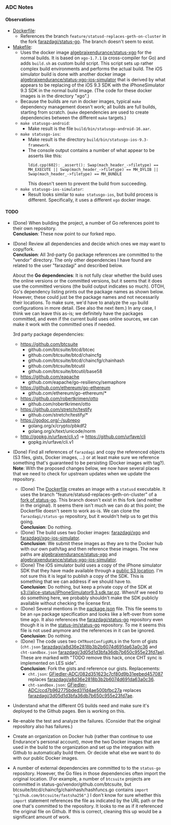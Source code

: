 ### ADC Notes

#### Observations

-   [Dockerfile](Dockerfile): 
    -   References the branch `feature/statusd-replaces-geth-on-cluster` in the fork 
        [farazdagi/status-go](https://github.com/farazdagi/status-go). The branch doesn't seem to 
        exist.
-   [Makefile](Makefile): 
    -   Uses the docker image [algebraixendurance/status-xgo](https://hub.docker.com/r/algebraixendurance/status-xgo/)
        for the normal builds. It is based on `xgo-1.7.1` (a cross-compiler for Go) and adds 
        `build.sh` as custom build script. This script sets up rather complex build environments and 
        performs the actual build. The iOS simulator build is done with another docker image
        [algebraixendurance/status-xgo-ios-simulator](https://hub.docker.com/r/algebraixendurance/status-xgo-ios-simulator/)
        that is derived by what appears to be replacing of the iOS 9.3 SDK with the iPhoneSimulator 
        9.3 SDK in the normal build image. (The code for these docker images is in the directory 
        "xgo".)
    -   Because the builds are run in docker images, typical `make` dependency management doesn't 
        work; all builds are full builds, starting from scratch. (`make` dependencies are used to 
        create dependencies between the different `make` targets.)
    -   `make statusgo-android`:
        -   Make result is the file `build/bin/statusgo-android-16.aar`.
    -   `make statusgo-ios`:
        -   Make result is the directory `build/bin/statusgo-ios-9.3-framework`.
        -   The console output contains a number of what appear to be asserts like this:
            ```
            ldid.cpp(602): _assert(): Swap(mach_header_->filetype) == MH_EXECUTE || Swap(mach_header_->filetype) == MH_DYLIB || Swap(mach_header_->filetype) == MH_BUNDLE
            ```
            This doesn't seem to prevent the build from succeeding.
    -   `make statusgo-ios-simulator`:
        -   Result looks similar to `make statusgo-ios`, but build process is different.
            Specifically, it uses a different `xgo` docker image.

#### TODO

-   (Done) When building the project, a number of Go references  point to their own repository.  
    **Conclusion**: These now point to our forked repo.

-   (Done) Review all dependencies and decide which ones we may want to copy/fork.  
    **Conclusion**: All 3rd-party Go package references are committed to the "vendor" directory.
    The only other dependencies I have found are related to the user "farazdagi" and described
    below.

    About the **Go dependencies**: It is not fully clear whether the build uses the online
    versions or the committed versions, but it seems that it does use the committed versions (the
    build output indicates so much). OTOH, Go's dependency listing prints out the package names as
    shown below. However, these could just be the package names and not necessarily their locations.
    To make sure, we'd have to analyze the `xgo` build configurations in more detail. (See also the
    next item.) In any case, I think we can leave this as-is; we definitely have the packages
    committed, and even if the current build uses online sources, we can make it work with the
    committed ones if needed.

    3rd party package dependencies:

    -   https://github.com/btcsuite
        -   github.com/btcsuite/btcd/btcec
        -   github.com/btcsuite/btcd/chaincfg
        -   github.com/btcsuite/btcd/chaincfg/chainhash
        -   github.com/btcsuite/btcutil
        -   github.com/btcsuite/btcutil/base58
    -   https://github.com/eapache
        -   github.com/eapache/go-resiliency/semaphore
    -   https://github.com/ethereum/go-ethereum
        -   github.com/ethereum/go-ethereum/*
    -   https://github.com/robertkrimen/otto
        -   github.com/robertkrimen/otto
    -   https://github.com/stretchr/testify
        -   github.com/stretchr/testify/*
    -   https://godoc.org/-/subrepo
        -   golang.org/x/crypto/pbkdf2
        -   golang.org/x/text/unicode/norm
    -   http://gopkg.in/urfave/cli.v1 -> https://github.com/urfave/cli
        -   gopkg.in/urfave/cli.v1

-   (Done) Find all references of `farazdagi` and copy the referenced objects (S3 files, gists,
    Docker images, ...) or at least make sure we reference something that's guaranteed
    to be persisting (Docker images with tag?).  
    **Note**: With the proposed changes below, we now have several places that we need to
    check for upstream updates when we update the repository.

    -   (Done) The [Dockerfile](Dockerfile) creates an image with a `statusd` executable. It uses the
        branch "feature/statusd-replaces-geth-on-cluster" of a
        [fork of status-go](https://github.com/farazdagi/status-go). This branch doesn't exist
        in this fork (and neither in the original). It seems there isn't much we can do at this
        point; the Dockerfile doesn't seem to work as-is. We can clone the `farazdagi/status-go`
        repository, but it wouldn't help us to get this going.  
        **Conclusion**: Do nothing.
    -   (Done) The build uses two Docker images: [farazdagi/xgo](https://hub.docker.com/r/farazdagi/xgo/)
        and [farazdagi/xgo-ios-simulator](https://hub.docker.com/r/farazdagi/xgo-ios-simulator/).  
        **Conclusion**: We submit these images as they are to the Docker hub with our own
        path/tag and then reference these images. The new paths are
        [algebraixendurance/status-xgo](https://hub.docker.com/r/algebraixendurance/status-xgo/)
        and
        [algebraixendurance/status-xgo-ios-simulator](https://hub.docker.com/r/algebraixendurance/status-xgo-ios-simulator/).
    -   (Done) The iOS simulator build uses a copy of the iPhone simulator SDK that they have made 
        available through a
        [public S3 location](https://s3.amazonaws.com/farazdagi/status-im/iPhoneSimulator9.3.sdk.tar.gz). 
        I'm not sure this it is legal to publish a copy of the SDK. This is something that we can 
        address if we should have to.  
        **Conclusion**: Do nothing, but keep a private copy of the SDK at
        [s3://alice-status/iPhoneSimulator9.3.sdk.tar.gz](https://s3.amazonaws.com/alice-status/iPhoneSimulator9.3.sdk.tar.gz).
        When/if we need to do something here, we probably shouldn't make the SDK publicly available
        without checking the license first.
    -   (Done) Several mentions in the [package.json](package.json) file. This file seems to be an 
        `npm` package specification and looks like a left-over from some time ago. It also references 
        the [farazdagi/status-go](https://github.com/farazdagi/status-go) repository even though it 
        is in the [status-im/status-go](https://github.com/status-im/status-go) repository. To me it 
        seems this file is not used anymore and the references in it can be ignored.  
        **Conclusion**: Do nothing.
    -   (Done) The code uses two `CHTRootConfigURL`s in the form of gists (`cht.json`
        [farazdagi/a8d36e2818b3b2b6074d691da63a0c36](https://gist.githubusercontent.com/farazdagi/a8d36e2818b3b2b6074d691da63a0c36)
        and `cht-sandbox.json`
        [farazdagi/3d05d1d3bfa36db7b650c955e23fd7ae](https://gist.githubusercontent.com/farazdagi/3d05d1d3bfa36db7b650c955e23fd7ae)).
        These are marked with "TODO remove this hack, once CHT sync is implemented on LES side".  
        **Conclusion**: Fork the gists and reference our gists. Replacements:
        -   `cht.json`: [GFiedler-ADC/082d351623c7cf80d9b31eebed457087](https://gist.github.com/GFiedler-ADC/082d351623c7cf80d9b31eebed457087) replaces [farazdagi/a8d36e2818b3b2b6074d691da63a0c36](https://gist.githubusercontent.com/farazdagi/a8d36e2818b3b2b6074d691da63a0c36).
        -   `cht-sandbox.json`: [GFiedler-ADC/ccd7b962775bded311d4ae500bfbc27a](https://gist.github.com/GFiedler-ADC/ccd7b962775bded311d4ae500bfbc27a) replaces [farazdagi/3d05d1d3bfa36db7b650c955e23fd7ae](https://gist.githubusercontent.com/farazdagi/3d05d1d3bfa36db7b650c955e23fd7ae).
        
-   Understand what the different OS builds need and make sure it's deployed to the Github pages.
    Ben is working on this.

-   Re-enable the test and analyze the failures. (Consider that the original repository also has 
    failures.)

-   Create an organization on Docker hub (rather than continue to use Endurance's personal account), 
    move the two Docker images that are used in the build to the organization and set up the 
    integration with Github to automatically build them. Or decide what else we want to do with 
    our public Docker images.

-   A number of external dependencies are committed to to the `status-go` repository.
    However, the Go files in those dependencies often import the original location. (For
    example, a number of `btcsuite` projects are committed in
    status-go/vendor/github.com/btcsuite, but btcsuite/btcd/chaincfg/chainhash/hashfuncs.go
    contains `import "github.com/btcsuite/fastsha256"`.) I don't know for sure whether this
    `import` statement references the file as indicated by the URL path or the one that's
    committed to the repository. It looks to me as if it referenced the original file on
    Github. If this is correct, cleaning this up would be a significant amount of work.
